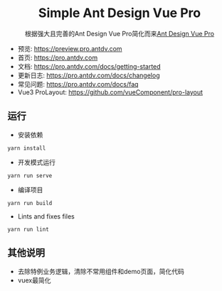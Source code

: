 <h1 align="center">Simple Ant Design Vue Pro</h1>
<div align="center">
    根据强大且完善的Ant Design Vue Pro简化而来<a href="https://github.com/vueComponent/ant-design-vue-pro" target="_blank">Ant Design Vue Pro</a>
</div>

- 预览: https://preview.pro.antdv.com
- 首页: https://pro.antdv.com
- 文档: https://pro.antdv.com/docs/getting-started
- 更新日志: https://pro.antdv.com/docs/changelog
- 常见问题: https://pro.antdv.com/docs/faq
- Vue3 ProLayout: https://github.com/vueComponent/pro-layout


运行
----
- 安装依赖
```
yarn install
```

- 开发模式运行
```
yarn run serve
```

- 编译项目
```
yarn run build
```

- Lints and fixes files
```
yarn run lint
```


其他说明
----
- 去除特例业务逻辑，清除不常用组件和demo页面，简化代码
- vuex最简化

